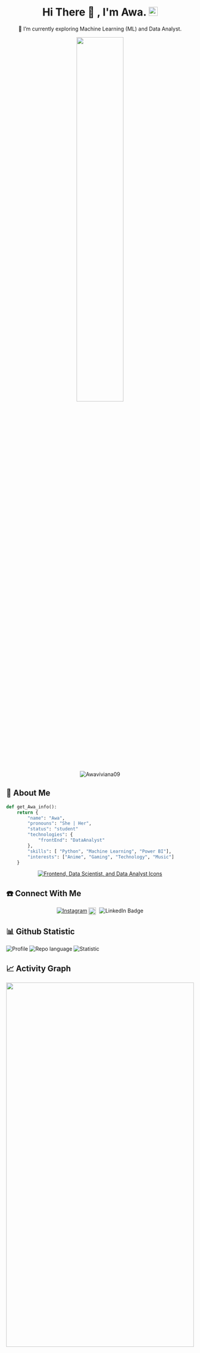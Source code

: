    
<!--
Copyright (c) 2024 Awa. All Rights Reserved.

This project is licensed under the MIT License.
You may obtain a copy of the License at:
 
    
    https://github.com/Awaviviana09
-->

<h1 align="center">Hi There 👋 ,  I'm Awa. <img src="https://github.com/TheDudeThatCode/TheDudeThatCode/blob/master/Assets/Hi.gif" width="24px" height="24px"> </h1> 
<p align="center">🌱 I’m currently exploring Machine Learning (ML) and Data Analyst. </p>

<p align="center">
     <a href="https://github.com/Awaviviana09"><img src="https://github.com/user-attachments/assets/6f03317e-cb0e-493c-8485-64a653561b3e" width="50%" height="50%"/><a>
</p>






<p align="center"> <img src="https://komarev.com/ghpvc/?username=Awaviviana09&label=Profile%20views&color=0e75b6&style=flat" alt="Awaviviana09" /> </p>


## 🚀 About Me
```py
def get_Awa_info():
    return {
        "name": "Awa",
        "pronouns": "She | Her",
        "status": "student"
        "technologies": {
            "frontEnd": "DataAnalyst"
        },
        "skills": [ "Python", "Machine Learning", "Power BI"],
        "interests": ["Anime", "Gaming", "Technology", "Music"]
    }
```

<p align="center">
  <a href="https://github.com/Awaviviana09">
    <img src="https://skillicons.dev/icons?i=html,css,js,react,bootstrap,figma,vscode,python,tensorflow,github,powerbi,excel&theme=light" alt="Frontend, Data Scientist, and Data Analyst Icons" />
    

  </a>
</p>
 
## ☎️ Connect With Me
<p align="center">
<a href="https://www.instagram.com/zahzxn0.0?igsh=OW9xbjBzNnluY3o3" target="_blank"><img src="https://img.shields.io/badge/Instagram-%23E4405F.svg?&style=flat-square&logo=instagram&logoColor=white" alt="Instagram"></a>
<a href="https://www.linkedin.com/in/awagenovieve/" target="_blank" style="text-decoration: none;">
    <img src="https://cdn-icons-png.flaticon.com/512/174/174857.png" alt="LinkedIn Icon" style="width: 20px; height: 20px; vertical-align: middle; margin-right: 5px;">
    <img src="https://img.shields.io/badge/LinkedIn-%230077B5.svg?&style=flat-square&logo=linkedin&logoColor=white" alt="LinkedIn Badge">
</a>

</p>


## 📊 Github Statistic

![Profile](https://github-profile-summary-cards.vercel.app/api/cards/profile-details?username=Awaviviana09&theme=tokyonight)
![Repo language](https://github-profile-summary-cards.vercel.app/api/cards/repos-per-language?username=Awaviviana09&theme=jolly)
![Statistic](http://github-profile-summary-cards.vercel.app/api/cards/stats?username=Awaviviana09&theme=tokyonight)


## 📈 Activity Graph
<p align="center">
<a href="https://github.com/Awaviviana09">
 <img src="https://github-readme-activity-graph.vercel.app/graph?username=Awaviviana09&theme=dracula&area=true&hide_border=true#gh-dark-mode-only" width="100%" height="50%">
</a>
</p>


